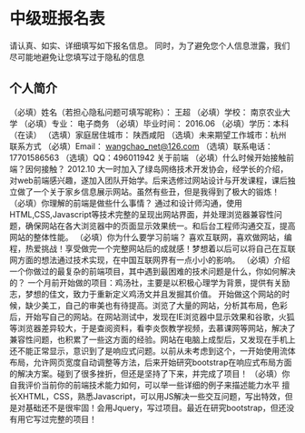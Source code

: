 # 中级班报名表

请认真、如实、详细填写如下报名信息。
同时，为了避免您个人信息泄露，我们尽可能地避免让您填写过于隐私的信息

## 个人简介

（必填）姓名（若担心隐私问题可填写昵称）： 王超
（必填）学校： 南京农业大学
（必填）专业： 电子商务
（必填）毕业时间： 2016.06
（必填）学历：本科（在读）
（选填）家庭居住城市： 陕西咸阳
（选填）未来期望工作城市：杭州
联系方式
（必填）Email： wangchao_net@126.com
（选填）联系电话： 17701586563
（选填）QQ：496011942
关于前端
（必填）什么时候开始接触前端？因何接触？
 2012.10 大一时加入了绿岛网络技术开发协会，经学长的介绍，对web前端感兴趣，遂加入团队开始学。后来选修过网站设计与开发课程，课后独立做了一个关于家乡信息展示网站。虽然有些丑，但是我得到了极大的锻炼！
（必填）你理解的前端是做些什么事情？
通过和设计师沟通，使用HTML,CSS,Javascript等技术完整的呈现出网站界面，并处理浏览器兼容性问题，确保网站在各大浏览器中的页面显示效果统一。和后台工程师沟通交互，提高网站的整体性能。
（必填）你为什么要学习前端？
喜欢互联网，喜欢做网站，编程，热爱挑战！享受做完一个完整网站后的成就感！梦想着以后可以将自己在互联网方面的想法通过技术实现，在中国互联网界有一点小小的影响。
（必填）介绍一个你做过的最复杂的前端项目，其中遇到最困难的技术问题是什么，你如何解决的？
一个月前开始做的项目：鸡汤社，主要是以积极心理学为背景，提供有关励志，梦想的佳文，致力于重新定义鸡汤文并且发掘其价值。
开始做这个网站的时候，缺少美工，自己的审美也有待提高。浏览了大量的网站，分析其布局，色彩后，开始写自己的网站。在网站测试中，发现在IE浏览器中显示效果和谷歌，火狐等浏览器差异较大，于是查阅资料，看李炎恢教学视频，去慕课网等网站，解决了兼容性问题，也积累了一些这方面的经验。网站在电脑上成型后，又发现在手机上还不能正常显示，意识到了是响应式问题。以前从未考虑到这个，一开始使用流体布局，允许网页宽度自动调整等方法，后来开始研究bootstrap在响应式布局方面的解决方案。碰到了很多挫折，但还是坚持了下来，并完成了项目！
（必填）你自我评价当前你的前端技术能力如何，可以举一些详细的例子来描述能力水平
擅长XHTML，CSS，熟悉Javascript，可以用JS解决一些交互问题，写出特效，但是对基础还不是很牢固！会用Jquery，写过项目。最近在研究bootstrap，但还没有用它写过完整的项目！


